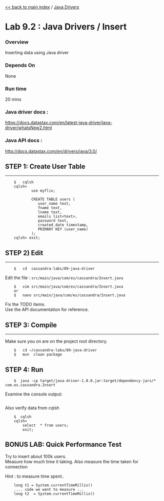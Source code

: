 <link rel='stylesheet' href='../assets/css/main.css'/>

[<< back to main index](../README.md) / [Java Drivers](README.md) 

Lab 9.2 : Java Drivers / Insert
====================

### Overview
Inserting data using Java driver

### Depends On 
None

### Run time
20 mins

### Java driver docs :
https://docs.datastax.com/en/latest-java-driver/java-driver/whatsNew2.html

### Java API docs :
http://docs.datastax.com/en/drivers/java/3.0/

## STEP 1: Create User Table
----------------------------
```
    $   cqlsh
    cqlsh>    
            use myflix;

            CREATE TABLE users (
               user_name text,
               fname text,
               lname text,
               emails list<text>,
               password text,
               created_date timestamp,
               PRIMARY KEY (user_name)
            );
    cqlsh> exit;
```

## STEP 2) Edit
---------------
```
    $   cd  cassandra-labs/09-java-driver
```

Edit the file : `src/main/java/com/es/cassandra/Insert.java`
```
    $   vim src/main/java/com/es/cassandra/Insert.java
    or
    $   nano src/main/java/com/es/cassandra/Insert.java
```
Fix the TODO items.  
Use the API documentation for reference.  


## STEP 3: Compile
----------------------------
Make sure you on are on the project root directory.
```
    $   cd ~/cassandra-labs/09-java-driver
    $   mvn  clean package
```


## STEP 4:  Run
```
    $  java -cp target/java-driver-1.0.0.jar:target/dependency-jars/*   com.es.cassandra.Insert
```

Examine the console output:
```console

```

Also verify data from cqlsh
```
    $  cqlsh
    cqlsh>   
        select  * from users;
        exit;
```


## BONUS LAB:  Quick Performance Test
Try to insert about 100k users.  
Measure how much time it taking.
Also measure the time taken for connection

Hint : to measure time spent..
```
    long t1 = System.currentTimeMillis()
    .... code we want to measure ...
    long t2  = System.currentTimeMillis()
```